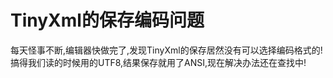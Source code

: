 # TinyXml的保存编码问题


每天怪事不断,编辑器快做完了,发现TinyXml的保存居然没有可以选择编码格式的!搞得我们读的时候用的UTF8,结果保存就用了ANSI,现在解决办法还在查找中!
